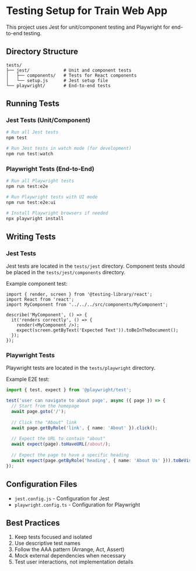 # Testing Setup for Train Web App

This project uses Jest for unit/component testing and Playwright for end-to-end testing.

## Directory Structure

```
tests/
├── jest/             # Unit and component tests
│   ├── components/   # Tests for React components
│   └── setup.js      # Jest setup file
└── playwright/       # End-to-end tests
```

## Running Tests

### Jest Tests (Unit/Component)

```bash
# Run all Jest tests
npm test

# Run Jest tests in watch mode (for development)
npm run test:watch
```

### Playwright Tests (End-to-End)

```bash
# Run all Playwright tests
npm run test:e2e

# Run Playwright tests with UI mode
npm run test:e2e:ui

# Install Playwright browsers if needed
npx playwright install
```

## Writing Tests

### Jest Tests

Jest tests are located in the `tests/jest` directory. Component tests should be placed in the `tests/jest/components` directory.

Example component test:

```tsx
import { render, screen } from '@testing-library/react';
import React from 'react';
import MyComponent from '../../../src/components/MyComponent';

describe('MyComponent', () => {
  it('renders correctly', () => {
    render(<MyComponent />);
    expect(screen.getByText('Expected Text')).toBeInTheDocument();
  });
});
```

### Playwright Tests

Playwright tests are located in the `tests/playwright` directory.

Example E2E test:

```ts
import { test, expect } from '@playwright/test';

test('user can navigate to about page', async ({ page }) => {
  // Start from the homepage
  await page.goto('/');
  
  // Click the "About" link
  await page.getByRole('link', { name: 'About' }).click();
  
  // Expect the URL to contain "about"
  await expect(page).toHaveURL(/about/);
  
  // Expect the page to have a specific heading
  await expect(page.getByRole('heading', { name: 'About Us' })).toBeVisible();
});
```

## Configuration Files

- `jest.config.js` - Configuration for Jest
- `playwright.config.ts` - Configuration for Playwright

## Best Practices

1. Keep tests focused and isolated
2. Use descriptive test names
3. Follow the AAA pattern (Arrange, Act, Assert)
4. Mock external dependencies when necessary
5. Test user interactions, not implementation details

